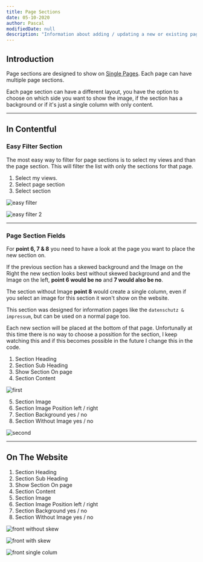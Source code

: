 ```yaml
---
title: Page Sections
date: 05-10-2020
author: Pascal
modifiedDate: null
description: "Information about adding / updating a new or existing page section."
---
```


## Introduction

Page sections are designed to show on [Single Pages](/articles/Page/page/). Each page can have multiple page sections.

Each page section can have a different layout, you have the option to choose on which side you want to show the image, if the section has a background or if it's just a single column with only content.

---

## In Contentful

### Easy Filter Section

The most easy way to filter for page sections is to select my views and than the page section.
This will filter the list with only the sections for that page.

1. Select my views.
2. Select page section
3. Select section

![easy filter](./easy-filter.png)

![easy filter 2](./easy-filter-2.png)

---

### Page Section Fields

For __point 6, 7 & 8__ you need to have a look at the page you want to place the new section on. 

If the previous section has a skewed background and the Image on the Right the new section looks best without skewed background and and the Image on the left, __point 6 would be no__ and __7 would also be no__.

The section without Image __point 8__ would create a single column, even if you select an image for this section it won't show on the website.

This section was designed for information pages like the `datenschutz & impressum`, but can be used on a normal page too.

Each new section will be placed at the bottom of that page. Unfortunally at this time there is no way to choose a possition for the section, I keep watching this and if this becomes possible in the future I change this in the code.

1. Section Heading
2. Section Sub Heading
3. Show Section On page
4. Section Content

![first](./first.png)

5. Section Image
6. Section Image Position left / right
7. Section Background yes / no
8. Section Without Image yes / no

![second](./second.png)

---

## On The Website

1. Section Heading
2. Section Sub Heading
3. Show Section On page
4. Section Content
5. Section Image
6. Section Image Position left / right
7. Section Background yes / no
8. Section Without Image yes / no

![front without skew](./front-without-skew.png)

![front with skew](./front-with-skew.png)

![front single colum](./front-single-col.png)